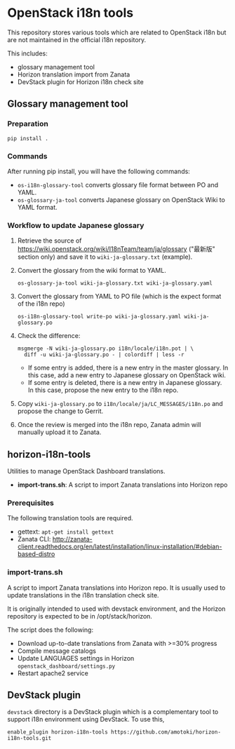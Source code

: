 # OpenStack i18n tools

This repository stores various tools which are related to OpenStack i18n
but are not maintained in the official i18n repository.

This includes:

* glossary management tool
* Horizon translation import from Zanata
* DevStack plugin for Horizon i18n check site

## Glossary management tool

### Preparation

``pip install .``

### Commands

After running pip install, you will have the following commands:

* ``os-i18n-glossary-tool`` converts glossary file format between PO and YAML.
* ``os-glossary-ja-tool`` converts Japanese glossary on OpenStack Wiki to YAML format.

### Workflow to update Japanese glossary

1. Retrieve the source of https://wiki.openstack.org/wiki/I18nTeam/team/ja/glossary
   ("最新版" section only) and save it to ``wiki-ja-glossary.txt`` (example).
2. Convert the glossary from the wiki format to YAML.

       os-glossary-ja-tool wiki-ja-glossary.txt wiki-ja-glossary.yaml

3. Convert the glossary from YAML to PO file (which is the expect format of the i18n repo)

       os-i18n-glossary-tool write-po wiki-ja-glossary.yaml wiki-ja-glossary.po

4. Check the difference:

       msgmerge -N wiki-ja-glossary.po i18n/locale/i18n.pot | \
         diff -u wiki-ja-glossary.po - | colordiff | less -r

   * If some entry is added, there is a new entry in the master glossary.
     In this case, add a new entry to Japanese glossary on OpenStack wiki.
   * If some entry is deleted, there is a new entry in Japanese glossary.
     In this case, propose the new entry to the i18n repo.

5. Copy ``wiki-ja-glossary.po`` to ``i18n/locale/ja/LC_MESSAGES/i18n.po``
   and propose the change to Gerrit.
6. Once the review is merged into the i18n repo, Zanata admin will manually
   upload it to Zanata.

## horizon-i18n-tools

Utilities to manage OpenStack Dashboard translations.

* **import-trans.sh**: A script to import Zanata translations into Horizon repo

### Prerequisites

The following translation tools are required.

* gettext: ``apt-get install gettext``
* Zanata CLI: http://zanata-client.readthedocs.org/en/latest/installation/linux-installation/#debian-based-distro

### import-trans.sh

A script to import Zanata translations into Horizon repo.
It is usually used to update translations in the i18n translation check site.

It is originally intended to used with devstack environment, and
the Horizon repository is expected to be in /opt/stack/horizon.

The script does the following:

* Download up-to-date translations from Zanata with >=30% progress
* Compile message catalogs
* Update LANGUAGES settings in Horizon ``openstack_dashboard/settings.py``
* Restart apache2 service

## DevStack plugin

``devstack`` directory is a DevStack plugin which is a complementary tool
to support i18n environment using DevStack.
To use this,

    enable_plugin horizon-i18n-tools https://github.com/amotoki/horizon-i18n-tools.git
